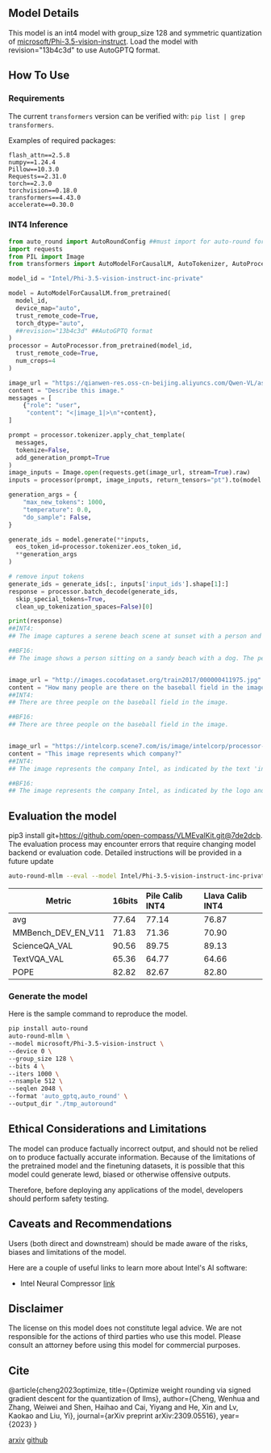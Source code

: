 
## Model Details

This model is an int4 model with group_size 128 and symmetric quantization of [microsoft/Phi-3.5-vision-instruct](https://huggingface.co/microsoft/Phi-3.5-vision-instruct). Load the model with revision="13b4c3d" to use AutoGPTQ format.
## How To Use


### Requirements

The current `transformers` version can be verified with: `pip list | grep transformers`.

Examples of required packages:
```
flash_attn==2.5.8
numpy==1.24.4
Pillow==10.3.0
Requests==2.31.0
torch==2.3.0
torchvision==0.18.0
transformers==4.43.0
accelerate==0.30.0
```


### INT4 Inference
```python
from auto_round import AutoRoundConfig ##must import for auto-round format
import requests
from PIL import Image
from transformers import AutoModelForCausalLM, AutoTokenizer, AutoProcessor

model_id = "Intel/Phi-3.5-vision-instruct-inc-private" 

model = AutoModelForCausalLM.from_pretrained(
  model_id, 
  device_map="auto", 
  trust_remote_code=True, 
  torch_dtype="auto",
  ##revision="13b4c3d" ##AutoGPTQ format
)
processor = AutoProcessor.from_pretrained(model_id, 
  trust_remote_code=True, 
  num_crops=4
) 

image_url = "https://qianwen-res.oss-cn-beijing.aliyuncs.com/Qwen-VL/assets/demo.jpeg"
content = "Describe this image."
messages = [
    {"role": "user", 
     "content": "<|image_1|>\n"+content},
]

prompt = processor.tokenizer.apply_chat_template(
  messages, 
  tokenize=False, 
  add_generation_prompt=True
)
image_inputs = Image.open(requests.get(image_url, stream=True).raw)
inputs = processor(prompt, image_inputs, return_tensors="pt").to(model.device) 

generation_args = { 
    "max_new_tokens": 1000, 
    "temperature": 0.0, 
    "do_sample": False, 
} 

generate_ids = model.generate(**inputs, 
  eos_token_id=processor.tokenizer.eos_token_id, 
  **generation_args
)

# remove input tokens 
generate_ids = generate_ids[:, inputs['input_ids'].shape[1]:]
response = processor.batch_decode(generate_ids, 
  skip_special_tokens=True, 
  clean_up_tokenization_spaces=False)[0] 

print(response)
##INT4:
## The image captures a serene beach scene at sunset with a person and a dog. The person is seated on the sand, reading a book, while the dog, wearing a harness, sits attentively beside them. The sun is low on the horizon, casting a warm glow and long shadows on the sand. The ocean is calm, and the sky is clear, suggesting a peaceful end to the day.

##BF16:
## The image shows a person sitting on a sandy beach with a dog. The person is wearing a plaid shirt and is holding a book, while the dog is sitting next to them, looking at the book. The beach is near the ocean, and the sun is low in the sky, suggesting it is either sunrise or sunset. The sky is clear, and the overall atmosphere is calm and serene.


image_url = "http://images.cocodataset.org/train2017/000000411975.jpg"
content = "How many people are there on the baseball field in the image?"
##INT4:
## There are three people on the baseball field in the image.

##BF16:
## There are three people on the baseball field in the image.


image_url = "https://intelcorp.scene7.com/is/image/intelcorp/processor-overview-framed-badge:1920-1080?wid=480&hei=270"
content = "This image represents which company?"
##INT4:
## The image represents the company Intel, as indicated by the text 'intel INSIDE'.

##BF16:
## The image represents the company Intel, as indicated by the logo and the text 'INSIDE'.
```


## Evaluation the model
pip3 install git+https://github.com/open-compass/VLMEvalKit.git@7de2dcb. The evaluation process may encounter errors that require changing model backend or evaluation code. Detailed instructions will be provided in a future update
```bash
auto-round-mllm --eval --model Intel/Phi-3.5-vision-instruct-inc-private --tasks MMBench_DEV_EN_V11,ScienceQA_VAL,TextVQA_VAL,POPE --output_dir "./eval_result"
```
|Metric             |16bits|Pile Calib INT4  | Llava Calib INT4  |
|-------------------|:------|:------|:------|
|avg                |77.64 |77.14 |76.87|
|MMBench_DEV_EN_V11 |71.83 |71.36 |70.90|
|ScienceQA_VAL      |90.56 |89.75 |89.13|
|TextVQA_VAL        |65.36 |64.77 |64.66|
|POPE               |82.82 |82.67 |82.80|

### Generate the model
Here is the sample command to reproduce the model.
```bash
pip install auto-round
auto-round-mllm \
--model microsoft/Phi-3.5-vision-instruct \
--device 0 \
--group_size 128 \
--bits 4 \
--iters 1000 \
--nsample 512 \
--seqlen 2048 \
--format 'auto_gptq,auto_round' \
--output_dir "./tmp_autoround"
```

## Ethical Considerations and Limitations

The model can produce factually incorrect output, and should not be relied on to produce factually accurate information. Because of the limitations of the pretrained model and the finetuning datasets, it is possible that this model could generate lewd, biased or otherwise offensive outputs.

Therefore, before deploying any applications of the model, developers should perform safety testing.

## Caveats and Recommendations

Users (both direct and downstream) should be made aware of the risks, biases and limitations of the model.

Here are a couple of useful links to learn more about Intel's AI software:

- Intel Neural Compressor [link](https://github.com/intel/neural-compressor)

## Disclaimer

The license on this model does not constitute legal advice. We are not responsible for the actions of third parties who use this model. Please consult an attorney before using this model for commercial purposes.

## Cite

@article{cheng2023optimize, title={Optimize weight rounding via signed gradient descent for the quantization of llms}, author={Cheng, Wenhua and Zhang, Weiwei and Shen, Haihao and Cai, Yiyang and He, Xin and Lv, Kaokao and Liu, Yi}, journal={arXiv preprint arXiv:2309.05516}, year={2023} }

[arxiv](https://arxiv.org/abs/2309.05516) [github](https://github.com/intel/auto-round)
